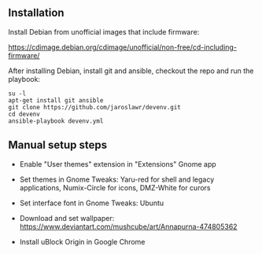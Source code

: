 ## Installation

Install Debian from unofficial images that include firmware:

<https://cdimage.debian.org/cdimage/unofficial/non-free/cd-including-firmware/>

After installing Debian, install git and ansible, checkout the repo and run the
playbook:

    su -l
    apt-get install git ansible
    git clone https://github.com/jaroslawr/devenv.git
    cd devenv
    ansible-playbook devenv.yml

## Manual setup steps

- Enable "User themes" extension in "Extensions" Gnome app

- Set themes in Gnome Tweaks: Yaru-red for shell and legacy applications,
  Numix-Circle for icons, DMZ-White for curors

- Set interface font in Gnome Tweaks: Ubuntu

- Download and set wallpaper:
  <https://www.deviantart.com/mushcube/art/Annapurna-474805362>

- Install uBlock Origin in Google Chrome
